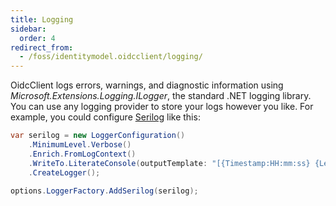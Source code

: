 ```yaml
---
title: Logging
sidebar:
  order: 4
redirect_from:
  - /foss/identitymodel.oidcclient/logging/
---
```


OidcClient logs errors, warnings, and diagnostic information using
*Microsoft.Extensions.Logging.ILogger*, the standard .NET logging library. You can use any
logging provider to store your logs however you like. For example, you could configure
[Serilog](https://github.com/serilog/serilog-extensions-hosting) like this:

```csharp
var serilog = new LoggerConfiguration()
    .MinimumLevel.Verbose()
    .Enrich.FromLogContext()
    .WriteTo.LiterateConsole(outputTemplate: "[{Timestamp:HH:mm:ss} {Level}] {SourceContext}{NewLine}{Message}{NewLine}{Exception}{NewLine}")
    .CreateLogger();

options.LoggerFactory.AddSerilog(serilog);
```
